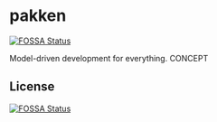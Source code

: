 # pakken
[![FOSSA Status](https://app.fossa.io/api/projects/git%2Bgithub.com%2Fkegesch%2Fpakken.svg?type=shield)](https://app.fossa.io/projects/git%2Bgithub.com%2Fkegesch%2Fpakken?ref=badge_shield)

Model-driven development for everything. CONCEPT


## License
[![FOSSA Status](https://app.fossa.io/api/projects/git%2Bgithub.com%2Fkegesch%2Fpakken.svg?type=large)](https://app.fossa.io/projects/git%2Bgithub.com%2Fkegesch%2Fpakken?ref=badge_large)